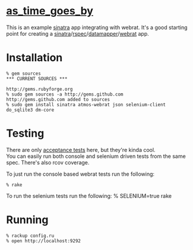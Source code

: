 [as_time_goes_by][timegoesby]
=============================

This is an example [sinatra][sinatrarb] app integrating with webrat.  It's 
a good starting point for creating a [sinatra][sinatrarb]/[rspec][rspec]/[datamapper][datamapper]/[webrat][webrat] app.

Installation
============
    % gem sources
    *** CURRENT SOURCES ***

    http://gems.rubyforge.org
    % sudo gem sources -a http://gems.github.com
    http://gems.github.com added to sources
    % sudo gem install sinatra atmos-webrat json selenium-client do_sqlite3 dm-core

Testing
=======

There are only [acceptance tests][webrat] here, but they're kinda cool.  
You can easily run both console and selenium driven tests from the same spec.
There's also rcov coverage.

To just run the console based webrat tests run the following:

    % rake

To run the selenium tests run the following:
    % SELENIUM=true rake

Running
=======
    % rackup config.ru
    % open http://localhost:9292

[sinatrarb]: http://sinatrarb.com
[rspec]: http://rspec.info
[datamapper]: http://datamapper.org
[timegoesby]: http://www.youtube.com/watch?v=eIiAdHGi3AI
[webrat]: http://github.com/brynary/webrat

